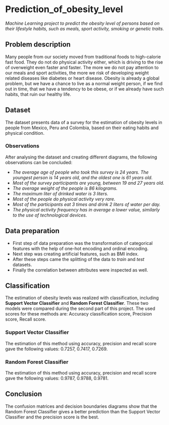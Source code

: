 # Prediction_of_obesity_level
*Machine Learning project to predict the obesity level of persons based on their lifestyle habits, such as meals, sport activity, smoking or genetic traits.*

## Problem description
Many people from our society moved from traditional foods to high-calorie fast food. They do not do physical activity either, which is driving to the rise of overweight even faster and faster. The more we do not pay attention to our meals and sport activities, the more we risk of developing weight related diseases like diabetes or heart disease. Obesity is already a global problem, but we have a chance to live as a normal weight person, if we find out in time, that we have a tendency to be obese, or if we already have such habits, that ruin our healthy life.

## Dataset
The dataset presents data of a survey for the estimation of obesity levels in people from Mexico, Peru and Colombia, based on their eating habits and physical condition.

### Observations
After analysing the dataset and creating different diagrams, the following observations can be concluded:

* *The average age of people who took this survey is 24 years. The youngest person is 14 years old, and the oldest one is 61 years old.*
* *Most of the survey participants are young, between 19 and 27 years old.*
* *The average weight of the people is 86 kilograms.*
* *The maximum liter of drinked water is 3 liters.*
* *Most of the people do physical activity very rare.*
* *Most of the participants eat 3 times and drink 2 liters of water per day.*
* *The physical activity frequency has in average a lower value, similarly to the use of technological devices.*

## Data preparation
* First step of data preparation was the transformation of categorical features with the help of one-hot encoding and ordinal encoding.
* Next step was creating artificial features, such as BMI index.
* After these steps came the splitting of the data to *train* and *test* datasets.
* Finally the correlation between attributes were inspected as well.

## Classification
The estimation of obesity levels was realized with classification, including **Support Vector Classifier** and **Random Forest Classifier**. These two models were compared during the second part of this project. The used scores for these methods are: Accuracy classification score, Precision score, Recall score.

### Support Vector Classifier
The estimation of this method using accuracy, precision and recall score gave the following values: 0.7257, 0.7417, 0.7269.

### Random Forest Classifier
The estimation of this method using accuracy, precision and recall score gave the following values: 0.9787, 0.9788, 0.9781.

## Conclusion
The confusion matrices and decision boundaries diagrams show that the Random Forest Classifier gives a better prediction than the Support Vector Classifier and the precision score is the best.
